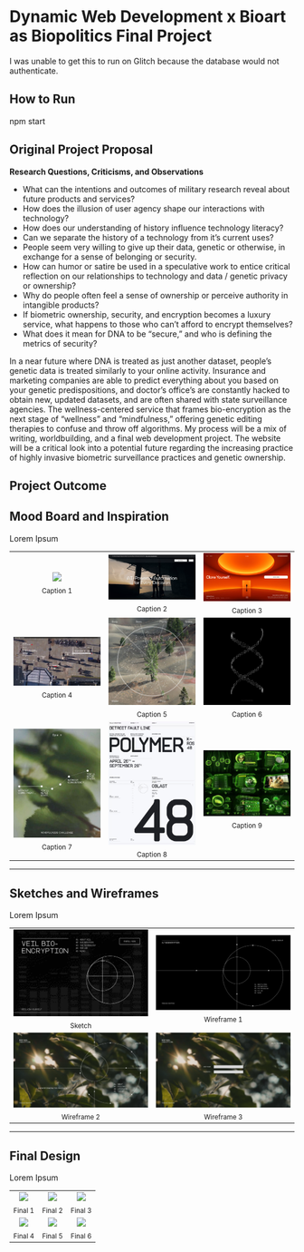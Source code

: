# Dynamic Web Development x Bioart as Biopolitics Final Project

I was unable to get this to run on Glitch because the database would not authenticate.

## How to Run
npm start

## Original Project Proposal

**Research Questions, Criticisms, and Observations**
- What can the intentions and outcomes of military research reveal about future products and services?
- How does the illusion of user agency shape our interactions with technology?
- How does our understanding of history influence technology literacy?
- Can we separate the history of a technology from it’s current uses?
- People seem very willing to give up their data, genetic or otherwise, in exchange for a sense of belonging or security.
- How can humor or satire be used in a speculative work to entice critical reflection on our relationships to technology and data / genetic privacy or ownership?
- Why do people often feel a sense of ownership or perceive authority in intangible products?
- If biometric ownership, security, and encryption becomes a luxury service, what happens to those who can’t afford to encrypt themselves?
- What does it mean for DNA to be “secure,” and who is defining the metrics of security?

In a near future where DNA is treated as just another dataset, people’s genetic data is treated similarly to your online activity. Insurance and marketing companies are able to predict everything about you based on your genetic predispositions, and doctor’s office’s are constantly hacked to obtain new, updated datasets, and are often shared with state surveillance agencies. The wellness-centered service that frames bio-encryption as the next stage of “wellness” and “mindfulness,” offering genetic editing therapies to confuse and throw off algorithms. My process will be a mix of writing, worldbuilding, and a final web development project. The website will be a critical look into a potential future regarding the increasing practice of highly invasive biometric surveillance practices and genetic ownership.

## Project Outcome

## Mood Board and Inspiration

Lorem Ipsum

<table>
  <tr>
    <td align="center"><img src="/process/process_moodboard_01.png" width="200"/><br/><sub>Caption 1</sub></td>
    <td align="center"><img src="/process/process_moodboard_02.png" width="200"/><br/><sub>Caption 2</sub></td>
    <td align="center"><img src="/process/process_moodboard_03.png" width="200"/><br/><sub>Caption 3</sub></td>
  </tr>
  <tr>
    <td align="center"><img src="/process/process_moodboard_04.png" width="200"/><br/><sub>Caption 4</sub></td>
    <td align="center"><img src="/process/process_moodboard_05.png" width="200"/><br/><sub>Caption 5</sub></td>
    <td align="center"><img src="/process/process_moodboard_06.png" width="200"/><br/><sub>Caption 6</sub></td>
  </tr>
  <tr>
    <td align="center"><img src="/process/process_moodboard_07.png" width="200"/><br/><sub>Caption 7</sub></td>
    <td align="center"><img src="/process/process_moodboard_08.png" width="200"/><br/><sub>Caption 8</sub></td>
    <td align="center"><img src="/process/process_moodboard_09.webp" width="200"/><br/><sub>Caption 9</sub></td>
  </tr>
</table>

---

## Sketches and Wireframes

Lorem Ipsum

<table>
  <tr>
    <td align="center">
      <img src="/process/process_sketch.png" width="250"/><br/>
      <sub>Sketch</sub>
    </td>
    <td align="center">
      <img src="/process/process_wireframe_01.png" width="250"/><br/>
      <sub>Wireframe 1</sub>
    </td>
  </tr>
  <tr>
    <td align="center">
      <img src="/process/process_wireframe_02.png" width="250"/><br/>
      <sub>Wireframe 2</sub>
    </td>
    <td align="center">
      <img src="/process/process_wireframe_03.png" width="250"/><br/>
      <sub>Wireframe 3</sub>
    </td>
  </tr>
</table>

---

## Final Design

Lorem Ipsum

<table>
  <tr>
    <td align="center"><img src="/process/process_moodboard01.png" width="200"/><br/><sub>Final 1</sub></td>
    <td align="center"><img src="/process/process_moodboard01.png" width="200"/><br/><sub>Final 2</sub></td>
    <td align="center"><img src="/process/process_moodboard01.png" width="200"/><br/><sub>Final 3</sub></td>
  </tr>
  <tr>
    <td align="center"><img src="/process/process_moodboard01.png" width="200"/><br/><sub>Final 4</sub></td>
    <td align="center"><img src="/process/process_moodboard01.png" width="200"/><br/><sub>Final 5</sub></td>
    <td align="center"><img src="/process/process_moodboard01.png" width="200"/><br/><sub>Final 6</sub></td>
  </tr>
</table>



